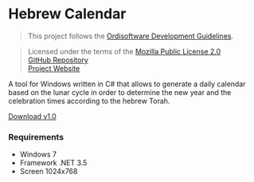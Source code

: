 # Hebrew Calendar

>This project follows the [Ordisoftware Development Guidelines](https://github.com/Ordisoftware/Development-Guidelines).

>Licensed under the terms of the [Mozilla Public License 2.0](LICENSE)<br/>
>[GitHub Repository](https://github.com/Ordisoftware/Hebrew-Calendar)<br/>
>[Project Website](http://www.ordisoftware.com/projects/hebrew-calendar)<br/>

A tool for Windows written in C# that allows to generate a daily calendar based on the lunar cycle in order to determine the new year and the celebration times according to the hebrew Torah.

[Download v1.0](https://github.com/Ordisoftware/Hebrew-Calendar/releases/tag/v1.0)

### Requirements

- Windows 7
- Framework .NET 3.5
- Screen 1024x768
